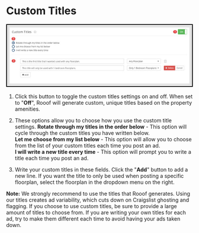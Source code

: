 # Custom Titles
![](v6settings8.jpg)

1. Click this button to toggle the custom titles settings on and off. When set to "**Off**", Rooof will generate custom, unique titles based on the property amenities.

2. These options allow you to choose how you use the custom title settings.
**Rotate through my titles in the order below** - This option will cycle through the custom titles you have written below.<br>
**Let me choose from my list below** - This option will allow you to choose from the list of your custom titles each time you post an ad.<br>
**I will write a new title every time** - This option will prompt you to write a title each time you post an ad.

3. Write your custom titles in these fields. Click the "**Add**" button to add a new line. If you want the title to only be used when posting a specific floorplan, select the floorplan in the dropdown menu on the right.


**Note:** We strongly recommend to use the titles that Rooof generates. Using our titles creates ad variability, which cuts down on Craigslist ghosting and flagging. If you choose to use custom titles, be sure to provide a large amount of titles to choose from. If you are writing your own titles for each ad, try to make them different each time to avoid having your ads taken down.